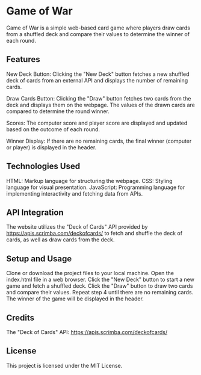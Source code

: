 # Game of War
Game of War is a simple web-based card game where players draw cards from a shuffled deck and compare their values to determine the winner of each round.

## Features
New Deck Button: Clicking the "New Deck" button fetches a new shuffled deck of cards from an external API and displays the number of remaining cards.

Draw Cards Button: Clicking the "Draw" button fetches two cards from the deck and displays them on the webpage. The values of the drawn cards are compared to determine the round winner.

Scores: The computer score and player score are displayed and updated based on the outcome of each round.

Winner Display: If there are no remaining cards, the final winner (computer or player) is displayed in the header.

## Technologies Used
HTML: Markup language for structuring the webpage.
CSS: Styling language for visual presentation.
JavaScript: Programming language for implementing interactivity and fetching data from APIs.

## API Integration
The website utilizes the "Deck of Cards" API provided by https://apis.scrimba.com/deckofcards/ to fetch and shuffle the deck of cards, as well as draw cards from the deck.

## Setup and Usage
Clone or download the project files to your local machine.
Open the index.html file in a web browser.
Click the "New Deck" button to start a new game and fetch a shuffled deck.
Click the "Draw" button to draw two cards and compare their values.
Repeat step 4 until there are no remaining cards.
The winner of the game will be displayed in the header.

## Credits
The "Deck of Cards" API: https://apis.scrimba.com/deckofcards/

## License
This project is licensed under the MIT License.